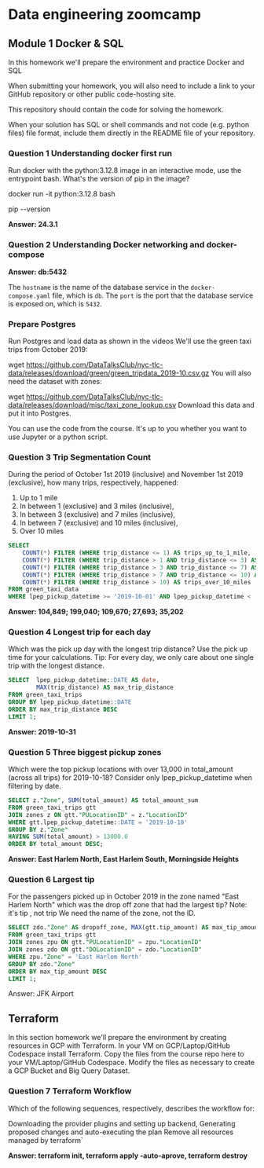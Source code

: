 # Data engineering zoomcamp
## Module 1 Docker & SQL

In this homework we'll prepare the environment and practice Docker and SQL

When submitting your homework, you will also need to include a link to your GitHub repository or other public code-hosting site.

This repository should contain the code for solving the homework.

When your solution has SQL or shell commands and not code (e.g. python files) file format, include them directly in the README file of your repository.

### Question 1 Understanding docker first run
Run docker with the python:3.12.8 image in an interactive mode, use the entrypoint bash.
What's the version of pip in the image?

docker run -it python:3.12.8 bash

pip --version

**Answer: 24.3.1**

### Question 2 Understanding Docker networking and docker-compose

**Answer: db:5432**

The `hostname` is the name of the database service in the `docker-compose.yaml` file, which is `db`. The `port` is the port that the database service is exposed on, which is `5432`.

### Prepare Postgres
Run Postgres and load data as shown in the videos We'll use the green taxi trips from October 2019:

wget https://github.com/DataTalksClub/nyc-tlc-data/releases/download/green/green_tripdata_2019-10.csv.gz
You will also need the dataset with zones:

wget https://github.com/DataTalksClub/nyc-tlc-data/releases/download/misc/taxi_zone_lookup.csv
Download this data and put it into Postgres.

You can use the code from the course. It's up to you whether you want to use Jupyter or a python script.

### Question 3 Trip Segmentation Count
During the period of October 1st 2019 (inclusive) and November 1st 2019 (exclusive), how many trips, respectively, happened:

1. Up to 1 mile
2. In between 1 (exclusive) and 3 miles (inclusive),
3. In between 3 (exclusive) and 7 miles (inclusive),
4. In between 7 (exclusive) and 10 miles (inclusive),
5. Over 10 miles

```sql
SELECT
    COUNT(*) FILTER (WHERE trip_distance <= 1) AS trips_up_to_1_mile,
    COUNT(*) FILTER (WHERE trip_distance > 1 AND trip_distance <= 3) AS trips_between_1_and_3_miles,
    COUNT(*) FILTER (WHERE trip_distance > 3 AND trip_distance <= 7) AS trips_between_3_and_7_miles,
    COUNT(*) FILTER (WHERE trip_distance > 7 AND trip_distance <= 10) AS trips_between_7_and_10_miles,
    COUNT(*) FILTER (WHERE trip_distance > 10) AS trips_over_10_miles
FROM green_taxi_data
WHERE lpep_pickup_datetime >= '2019-10-01' AND lpep_pickup_datetime < '2019-11-01';
```

**Answer: 104,849; 199,040; 109,670; 27,693; 35,202**

### Question 4 Longest trip for each day
Which was the pick up day with the longest trip distance? Use the pick up time for your calculations.
Tip: For every day, we only care about one single trip with the longest distance.

```sql
SELECT  lpep_pickup_datetime::DATE AS date, 
        MAX(trip_distance) AS max_trip_distance
FROM green_taxi_trips
GROUP BY lpep_pickup_datetime::DATE
ORDER BY max_trip_distance DESC
LIMIT 1;
```

**Answer: 2019-10-31**

### Question 5 Three biggest pickup zones
Which were the top pickup locations with over 13,000 in total_amount (across all trips) for 2019-10-18?
Consider only lpep_pickup_datetime when filtering by date.

```sql
SELECT z."Zone", SUM(total_amount) AS total_amount_sum
FROM green_taxi_trips gtt
JOIN zones z ON gtt."PULocationID" = z."LocationID"
WHERE gtt.lpep_pickup_datetime::DATE = '2019-10-18'
GROUP BY z."Zone"
HAVING SUM(total_amount) > 13000.0
ORDER BY total_amount DESC;
```

**Answer: East Harlem North, East Harlem South, Morningside Heights**

### Question 6 Largest tip
For the passengers picked up in October 2019 in the zone named "East Harlem North" which was the drop off zone that had the largest tip?
Note: it's tip , not trip
We need the name of the zone, not the ID.


```sql
SELECT zdo."Zone" AS dropoff_zone, MAX(gtt.tip_amount) AS max_tip_amount
FROM green_taxi_trips gtt
JOIN zones zpu ON gtt."PULocationID" = zpu."LocationID"
JOIN zones zdo ON gtt."DOLocationID" = zdo."LocationID"
WHERE zpu."Zone" = 'East Harlem North'
GROUP BY zdo."Zone"
ORDER BY max_tip_amount DESC
LIMIT 1;
```

Answer: JFK Airport

## Terraform
In this section homework we'll prepare the environment by creating resources in GCP with Terraform.
In your VM on GCP/Laptop/GitHub Codespace install Terraform. Copy the files from the course repo here to your VM/Laptop/GitHub Codespace.
Modify the files as necessary to create a GCP Bucket and Big Query Dataset.

### Question 7 Terraform Workflow
Which of the following sequences, respectively, describes the workflow for:

Downloading the provider plugins and setting up backend,
Generating proposed changes and auto-executing the plan
Remove all resources managed by terraform`

**Answer: terraform init, terraform apply -auto-aprove, terraform destroy**
